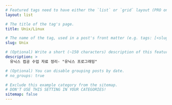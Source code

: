 ```yaml
---
# Featured tags need to have either the `list` or `grid` layout (PRO only).
layout: list

# The title of the tag's page.
title: Unix/Linux

# The name of the tag, used in a post's front matter (e.g. tags: [<slug>]).
slug: Unix

# (Optional) Write a short (~150 characters) description of this featured tag.
description: >
  유닉스 컴공 수업 자료 정리- "유닉스 프로그래밍"

# (Optional) You can disable grouping posts by date.
# no_groups: true

# Exclude this example category from the sitemap.
# DON'T USE THIS SETTING IN YOUR CATEGORIES!
sitemap: false
---
```

